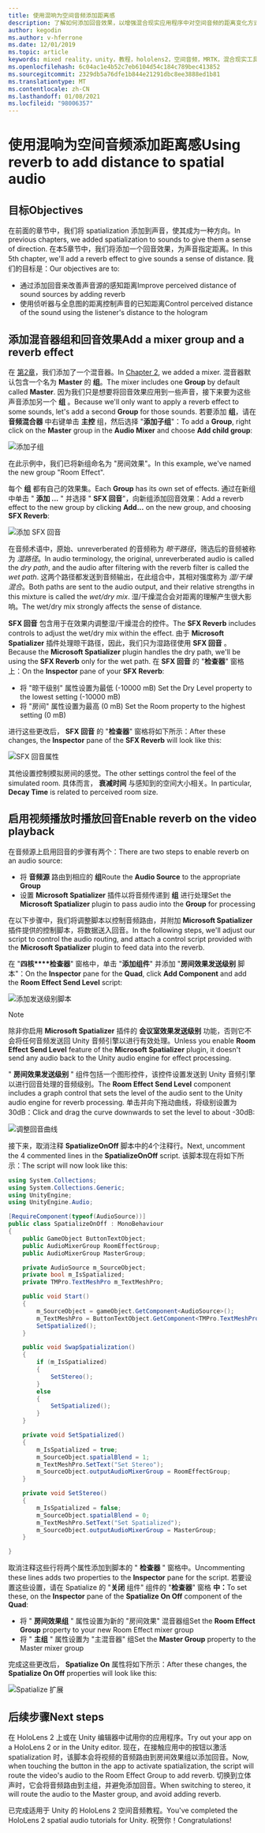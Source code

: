 ```yaml
---
title: 使用混响为空间音频添加距离感
description: 了解如何添加回音效果，以增强混合现实应用程序中对空间音频的距离变化方式。
author: kegodin
ms.author: v-hferrone
ms.date: 12/01/2019
ms.topic: article
keywords: mixed reality，unity，教程，hololens2，空间音频，MRTK，混合现实工具包，UWP，Windows 10，HRTF，头相关传输函数，回音，Microsoft Spatializer，音频混合器，SFX 回音
ms.openlocfilehash: 6c04ac1e4b52c7eb6104d54c184c789bec413852
ms.sourcegitcommit: 2329db5a76dfe1b844e21291dbc8ee3888ed1b81
ms.translationtype: MT
ms.contentlocale: zh-CN
ms.lasthandoff: 01/08/2021
ms.locfileid: "98006357"
---
```

# <a name="using-reverb-to-add-distance-to-spatial-audio"></a><span data-ttu-id="03059-104">使用混响为空间音频添加距离感</span><span class="sxs-lookup"><span data-stu-id="03059-104">Using reverb to add distance to spatial audio</span></span>

## <a name="objectives"></a><span data-ttu-id="03059-105">目标</span><span class="sxs-lookup"><span data-stu-id="03059-105">Objectives</span></span>

<span data-ttu-id="03059-106">在前面的章节中，我们将 spatialization 添加到声音，使其成为一种方向。</span><span class="sxs-lookup"><span data-stu-id="03059-106">In previous chapters, we added spatialization to sounds to give them a sense of direction.</span></span> <span data-ttu-id="03059-107">在本5章节中，我们将添加一个回音效果，为声音指定距离。</span><span class="sxs-lookup"><span data-stu-id="03059-107">In this 5th chapter, we'll add a reverb effect to give sounds a sense of distance.</span></span> <span data-ttu-id="03059-108">我们的目标是：</span><span class="sxs-lookup"><span data-stu-id="03059-108">Our objectives are to:</span></span>
* <span data-ttu-id="03059-109">通过添加回音来改善声音源的感知距离</span><span class="sxs-lookup"><span data-stu-id="03059-109">Improve perceived distance of sound sources by adding reverb</span></span>
* <span data-ttu-id="03059-110">使用侦听器与全息图的距离控制声音的已知距离</span><span class="sxs-lookup"><span data-stu-id="03059-110">Control perceived distance of the sound using the listener's distance to the hologram</span></span>

## <a name="add-a-mixer-group-and-a-reverb-effect"></a><span data-ttu-id="03059-111">添加混音器组和回音效果</span><span class="sxs-lookup"><span data-stu-id="03059-111">Add a mixer group and a reverb effect</span></span>

<span data-ttu-id="03059-112">在 [第2章](unity-spatial-audio-ch2.md)，我们添加了一个混音器。</span><span class="sxs-lookup"><span data-stu-id="03059-112">In [Chapter 2](unity-spatial-audio-ch2.md), we added a mixer.</span></span> <span data-ttu-id="03059-113">混音器默认包含一个名为 **Master** 的 **组**。</span><span class="sxs-lookup"><span data-stu-id="03059-113">The mixer includes one **Group** by default called **Master**.</span></span> <span data-ttu-id="03059-114">因为我们只是想要将回音效果应用到一些声音，接下来要为这些声音添加另一个 **组** 。</span><span class="sxs-lookup"><span data-stu-id="03059-114">Because we'll only want to apply a reverb effect to some sounds, let's add a second **Group** for those sounds.</span></span> <span data-ttu-id="03059-115">若要添加 **组**，请在 **音频混合器** 中右键单击 **主控** 组，然后选择 "**添加子组**"：</span><span class="sxs-lookup"><span data-stu-id="03059-115">To add a **Group**, right click on the **Master** group in the **Audio Mixer** and choose **Add child group**:</span></span>

![添加子组](images/spatial-audio/add-child-group.png)

<span data-ttu-id="03059-117">在此示例中，我们已将新组命名为 "房间效果"。</span><span class="sxs-lookup"><span data-stu-id="03059-117">In this example, we've named the new group "Room Effect".</span></span>

<span data-ttu-id="03059-118">每个 **组** 都有自己的效果集。</span><span class="sxs-lookup"><span data-stu-id="03059-118">Each **Group** has its own set of effects.</span></span> <span data-ttu-id="03059-119">通过在新组中单击 " **添加 ...** " 并选择 " **SFX 回音**"，向新组添加回音效果：</span><span class="sxs-lookup"><span data-stu-id="03059-119">Add a reverb effect to the new group by clicking **Add...** on the new group, and choosing **SFX Reverb**:</span></span>

![添加 SFX 回音](images/spatial-audio/add-sfx-reverb.png)

<span data-ttu-id="03059-121">在音频术语中，原始、unreverberated 的音频称为 _晾干路径_，筛选后的音频被称为 _湿路径_。</span><span class="sxs-lookup"><span data-stu-id="03059-121">In audio terminology, the original, unreverberated audio is called the _dry path_, and the audio after filtering with the reverb filter is called the _wet path_.</span></span> <span data-ttu-id="03059-122">这两个路径都发送到音频输出，在此组合中，其相对强度称为 _湿/干燥混合_。</span><span class="sxs-lookup"><span data-stu-id="03059-122">Both paths are sent to the audio output, and their relative strengths in this mixture is called the _wet/dry mix_.</span></span> <span data-ttu-id="03059-123">湿/干燥混合会对距离的理解产生很大影响。</span><span class="sxs-lookup"><span data-stu-id="03059-123">The wet/dry mix strongly affects the sense of distance.</span></span>

<span data-ttu-id="03059-124">**SFX 回音** 包含用于在效果内调整湿/干燥混合的控件。</span><span class="sxs-lookup"><span data-stu-id="03059-124">The **SFX Reverb** includes controls to adjust the wet/dry mix within the effect.</span></span> <span data-ttu-id="03059-125">由于 **Microsoft Spatializer** 插件处理晾干路径，因此，我们只为湿路径使用 **SFX 回音** 。</span><span class="sxs-lookup"><span data-stu-id="03059-125">Because the **Microsoft Spatializer** plugin handles the dry path, we'll be using the **SFX Reverb** only for the wet path.</span></span> <span data-ttu-id="03059-126">在 **SFX 回音** 的 "**检查器**" 窗格上：</span><span class="sxs-lookup"><span data-stu-id="03059-126">On the **Inspector** pane of your **SFX Reverb**:</span></span>
* <span data-ttu-id="03059-127">将 "晾干级别" 属性设置为最低 (-10000 mB) </span><span class="sxs-lookup"><span data-stu-id="03059-127">Set the Dry Level property to the lowest setting (-10000 mB)</span></span>
* <span data-ttu-id="03059-128">将 "房间" 属性设置为最高 (0 mB) </span><span class="sxs-lookup"><span data-stu-id="03059-128">Set the Room property to the highest setting (0 mB)</span></span>

<span data-ttu-id="03059-129">进行这些更改后， **SFX 回音** 的 "**检查器**" 窗格将如下所示：</span><span class="sxs-lookup"><span data-stu-id="03059-129">After these changes, the **Inspector** pane of the **SFX Reverb** will look like this:</span></span>

![SFX 回音属性](images/spatial-audio/sfx-reverb-properties.png)

<span data-ttu-id="03059-131">其他设置控制模拟房间的感觉。</span><span class="sxs-lookup"><span data-stu-id="03059-131">The other settings control the feel of the simulated room.</span></span> <span data-ttu-id="03059-132">具体而言， **衰减时间** 与感知到的空间大小相关。</span><span class="sxs-lookup"><span data-stu-id="03059-132">In particular, **Decay Time** is related to perceived room size.</span></span> 

## <a name="enable-reverb-on-the-video-playback"></a><span data-ttu-id="03059-133">启用视频播放时播放回音</span><span class="sxs-lookup"><span data-stu-id="03059-133">Enable reverb on the video playback</span></span>

<span data-ttu-id="03059-134">在音频源上启用回音的步骤有两个：</span><span class="sxs-lookup"><span data-stu-id="03059-134">There are two steps to enable reverb on an audio source:</span></span>
* <span data-ttu-id="03059-135">将 **音频源** 路由到相应的 **组**</span><span class="sxs-lookup"><span data-stu-id="03059-135">Route the **Audio Source** to the appropriate **Group**</span></span>
* <span data-ttu-id="03059-136">设置 **Microsoft Spatializer** 插件以将音频传递到 **组** 进行处理</span><span class="sxs-lookup"><span data-stu-id="03059-136">Set the **Microsoft Spatializer** plugin to pass audio into the **Group** for processing</span></span>

<span data-ttu-id="03059-137">在以下步骤中，我们将调整脚本以控制音频路由，并附加 **Microsoft Spatializer** 插件提供的控制脚本，将数据送入回音。</span><span class="sxs-lookup"><span data-stu-id="03059-137">In the following steps, we'll adjust our script to control the audio routing, and attach a control script provided with the **Microsoft Spatializer** plugin to feed data into the reverb.</span></span>

<span data-ttu-id="03059-138">在 "**四核\*\*\*\*检查器**" 窗格中，单击 "**添加组件**" 并添加 "**房间效果发送级别** 脚本"：</span><span class="sxs-lookup"><span data-stu-id="03059-138">On the **Inspector** pane for the **Quad**, click **Add Component** and add the **Room Effect Send Level** script:</span></span>

![添加发送级别脚本](images/spatial-audio/add-send-level-script.png)

> [!NOTE]
> <span data-ttu-id="03059-140">除非你启用 **Microsoft Spatializer** 插件的 **会议室效果发送级别** 功能，否则它不会将任何音频发送回 Unity 音频引擎以进行有效处理。</span><span class="sxs-lookup"><span data-stu-id="03059-140">Unless you enable **Room Effect Send Level** feature of the **Microsoft Spatializer** plugin, it doesn't send any audio back to the Unity audio engine for effect processing.</span></span>

<span data-ttu-id="03059-141">" **房间效果发送级别** " 组件包括一个图形控件，该控件设置发送到 Unity 音频引擎以进行回音处理的音频级别。</span><span class="sxs-lookup"><span data-stu-id="03059-141">The **Room Effect Send Level** component includes a graph control that sets the level of the audio sent to the Unity audio engine for reverb processing.</span></span> <span data-ttu-id="03059-142">单击并向下拖动曲线，将级别设置为30dB：</span><span class="sxs-lookup"><span data-stu-id="03059-142">Click and drag the curve downwards to set the level to about -30dB:</span></span>

![调整回音曲线](images/spatial-audio/adjust-reverb-curve.png)

<span data-ttu-id="03059-144">接下来，取消注释 **SpatializeOnOff** 脚本中的4个注释行。</span><span class="sxs-lookup"><span data-stu-id="03059-144">Next, uncomment the 4 commented lines in the **SpatializeOnOff** script.</span></span> <span data-ttu-id="03059-145">该脚本现在将如下所示：</span><span class="sxs-lookup"><span data-stu-id="03059-145">The script will now look like this:</span></span>
```c#
using System.Collections;
using System.Collections.Generic;
using UnityEngine;
using UnityEngine.Audio;

[RequireComponent(typeof(AudioSource))]
public class SpatializeOnOff : MonoBehaviour
{
    public GameObject ButtonTextObject;
    public AudioMixerGroup RoomEffectGroup;
    public AudioMixerGroup MasterGroup;

    private AudioSource m_SourceObject;
    private bool m_IsSpatialized;
    private TMPro.TextMeshPro m_TextMeshPro;

    public void Start()
    {
        m_SourceObject = gameObject.GetComponent<AudioSource>();
        m_TextMeshPro = ButtonTextObject.GetComponent<TMPro.TextMeshPro>();
        SetSpatialized();
    }

    public void SwapSpatialization()
    {
        if (m_IsSpatialized)
        {
            SetStereo();
        }
        else
        {
            SetSpatialized();
        }
    }

    private void SetSpatialized()
    {
        m_IsSpatialized = true;
        m_SourceObject.spatialBlend = 1;
        m_TextMeshPro.SetText("Set Stereo");
        m_SourceObject.outputAudioMixerGroup = RoomEffectGroup;
    }

    private void SetStereo()
    {
        m_IsSpatialized = false;
        m_SourceObject.spatialBlend = 0;
        m_TextMeshPro.SetText("Set Spatialized");
        m_SourceObject.outputAudioMixerGroup = MasterGroup;
    }

}
```

<span data-ttu-id="03059-146">取消注释这些行将两个属性添加到脚本的 " **检查器** " 窗格中。</span><span class="sxs-lookup"><span data-stu-id="03059-146">Uncommenting these lines adds two properties to the **Inspector** pane for the script.</span></span> <span data-ttu-id="03059-147">若要设置这些设置，请在 Spatialize 的 "**关闭** 组件" 组件的 "**检查器**" 窗格 **中：**</span><span class="sxs-lookup"><span data-stu-id="03059-147">To set these, on the **Inspector** pane of the **Spatialize On Off** component of the **Quad**:</span></span>
* <span data-ttu-id="03059-148">将 " **房间效果组** " 属性设置为新的 "房间效果" 混音器组</span><span class="sxs-lookup"><span data-stu-id="03059-148">Set the **Room Effect Group** property to your new Room Effect mixer group</span></span>
* <span data-ttu-id="03059-149">将 " **主组** " 属性设置为 "主混音器" 组</span><span class="sxs-lookup"><span data-stu-id="03059-149">Set the **Master Group** property to the Master mixer group</span></span>

<span data-ttu-id="03059-150">完成这些更改后， **Spatialize On** 属性将如下所示：</span><span class="sxs-lookup"><span data-stu-id="03059-150">After these changes, the **Spatialize On Off** properties will look like this:</span></span>

![Spatialize 扩展](images/spatial-audio/spatialize-on-off-extended.png)

## <a name="next-steps"></a><span data-ttu-id="03059-152">后续步骤</span><span class="sxs-lookup"><span data-stu-id="03059-152">Next steps</span></span>

<span data-ttu-id="03059-153">在 HoloLens 2 上或在 Unity 编辑器中试用你的应用程序。</span><span class="sxs-lookup"><span data-stu-id="03059-153">Try out your app on a HoloLens 2 or in the Unity editor.</span></span> <span data-ttu-id="03059-154">现在，在接触应用中的按钮以激活 spatialization 时，该脚本会将视频的音频路由到房间效果组以添加回音。</span><span class="sxs-lookup"><span data-stu-id="03059-154">Now, when touching the button in the app to activate spatialization, the script will route the video's audio to the Room Effect Group to add reverb.</span></span> <span data-ttu-id="03059-155">切换到立体声时，它会将音频路由到主组，并避免添加回音。</span><span class="sxs-lookup"><span data-stu-id="03059-155">When switching to stereo, it will route the audio to the Master group, and avoid adding reverb.</span></span>

<span data-ttu-id="03059-156">已完成适用于 Unity 的 HoloLens 2 空间音频教程。</span><span class="sxs-lookup"><span data-stu-id="03059-156">You've completed the HoloLens 2 spatial audio tutorials for Unity.</span></span> <span data-ttu-id="03059-157">祝贺你！</span><span class="sxs-lookup"><span data-stu-id="03059-157">Congratulations!</span></span>



